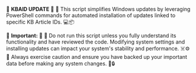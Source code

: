 🔧 **KBAID UPDATE** 🔧
🔄 This script simplifies Windows updates by leveraging PowerShell commands for automated installation of updates linked to specific KB Article IDs. 💻📦

🚨 **Important:** 🚨
🛑 Do not run this script unless you fully understand its functionality and have reviewed the code. Modifying system settings and installing updates can impact your system's stability and performance. ☠️⚙️
📢 Always exercise caution and ensure you have backed up your important data before making any system changes. 📂🔒
